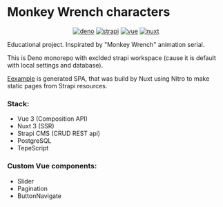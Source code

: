 # Monkey Wrench characters

<div align="center">

  [![deno](https://img.shields.io/badge/deno-2.1-blue?logo=deno)](#)
  [![strapi](https://img.shields.io/badge/strapi-5-blue?logo=strapi)](#)
  [![vue](https://img.shields.io/badge/vue-3-blue?logo=vuedotjs)](#)
  [![nuxt](https://img.shields.io/badge/nuxt-3-blue?logo=nuxt)](#)

</div>
Educational project. Inspirated by "Monkey Wrench" animation serial.

This is Deno monorepo with exclded strapi workspace (cause it is default with local settings and database).

[Eexample](https://mwc-eta.vercel.app/) is generated SPA, that was build by Nuxt using Nitro to make static pages from Strapi resources.

### Stack:
- Vue 3 (Composition API)
- Nuxt 3 (SSR)
- Strapi CMS (CRUD REST api)
- PostgreSQL
- TepeScript

### Custom Vue components:
- Slider
- Pagination
- ButtonNavigate